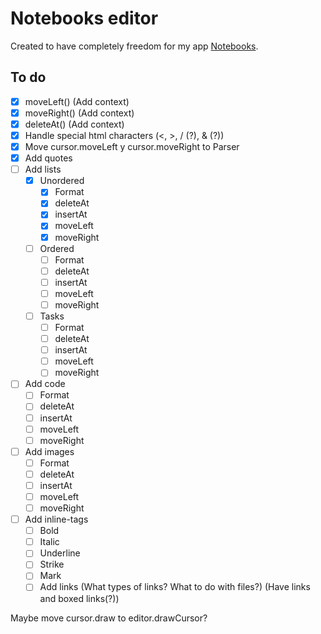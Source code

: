 # Notebooks editor

Created to have completely freedom for my app [Notebooks](https://github.com/amzamora/notebooks).

## To do

- [x] moveLeft() (Add context)
- [x] moveRight() (Add context)
- [x] deleteAt()  (Add context)
- [x] Handle special html characters  (<, >, / (?), & (?))
- [x] Move cursor.moveLeft y cursor.moveRight to Parser
- [x] Add quotes
- [ ] Add lists
    - [x] Unordered
        - [x] Format
        - [x] deleteAt
        - [x] insertAt
        - [x] moveLeft
        - [x] moveRight
    - [ ] Ordered
        - [ ] Format
        - [ ] deleteAt
        - [ ] insertAt
        - [ ] moveLeft
        - [ ] moveRight
    - [ ] Tasks
        - [ ] Format
        - [ ] deleteAt
        - [ ] insertAt
        - [ ] moveLeft
        - [ ] moveRight
- [ ] Add code
    - [ ] Format
    - [ ] deleteAt
    - [ ] insertAt
    - [ ] moveLeft
    - [ ] moveRight
- [ ] Add images
    - [ ] Format
    - [ ] deleteAt
    - [ ] insertAt
    - [ ] moveLeft
    - [ ] moveRight
- [ ] Add inline-tags
    - [ ] Bold
    - [ ] Italic
    - [ ] Underline
    - [ ] Strike
    - [ ] Mark
    - [ ] Add links (What types of links? What to do with files?) (Have links and boxed links(?))

Maybe move cursor.draw to editor.drawCursor?
